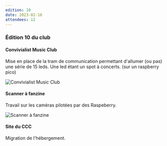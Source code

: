 ```yaml
---
edition: 10
date: 2023-02-16
attendees: 12
---
```


### Édition 10 du club

#### Convivialist Music Club

Mise en place de la tram de communication permettant d'allumer (ou pas) une série de 15 leds. Une led étant un spot à concerts. (sur un raspberry pico)

![Convivialist Music Club](/editions/ccc10a.jpg)

#### Scanner à fanzine

Travail sur les caméras pilotées par des Raspeberry.

![Scanner à fanzine](/editions/ccc10b.jpg)

#### Site du CCC

Migration de l'hébergement.

